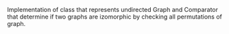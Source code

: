 Implementation of class that represents undirected Graph and Comparator that determine if two graphs are izomorphic by checking all permutations of graph.
